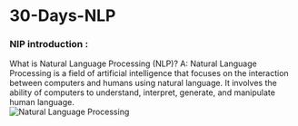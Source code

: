 # 30-Days-NLP
### NlP introduction : 
What is Natural Language Processing (NLP)? A: Natural Language Processing is a field of artificial intelligence that focuses on the interaction between computers and humans using natural language. It involves the ability of computers to understand, interpret, generate, and manipulate human language. <br>
![Natural Language Processing](https://cdn.botpenguin.com/assets/website/natural_language_processing_6f02953a53.webp)



